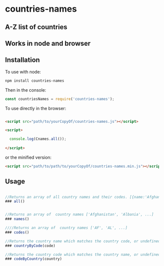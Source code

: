 # countries-names

## A-Z list of countries

## Works in node and browser


Installation
------------

To use with node:

```bash
npm install countries-names
```

Then in the console:

```javascript
const countriesNames = require('countries-names');
```

To use directly in the browser:

```html

<script src="path/to/yourCopyOf/countries-names.js"></script>

<script>

  console.log(Cnames.all());
  
</script>
```

or the minified version:

```html
<script src="path/to/path/to/yourCopyOf/countries-names.min.js"></script>
```

## Usage

```javascript

//Returns an array of all country names and their codes. [{name:'Afghanistan', code: 'AF'},...]
### all()


//Returns an array of  country names ['Afghanistan', 'Albania', ...]
### names()

////Returns an array of  country names ['AF', 'AL', ...]
### codes()

//Returns the country name which matches the country code, or undefined if no country matches.
### countryByCode(code)

//Returns the country code which matches the country name, or undefined if no code matches.
### codeByCountry(country)
```

